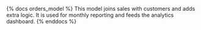 {% docs orders_model %}
This model joins sales with customers and adds extra logic.
It is used for monthly reporting and feeds the analytics dashboard.
{% enddocs %}
